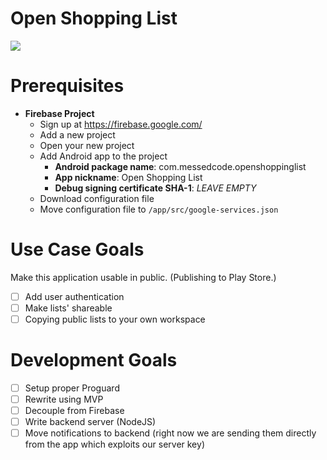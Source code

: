 # Open Shopping List

![](https://i.imgur.com/rbqwXdk.gif)

# Prerequisites
- **Firebase Project**
  - Sign up at https://firebase.google.com/
  - Add a new project
  - Open your new project
  - Add Android app to the project
    - **Android package name**: com.messedcode.openshoppinglist
    - **App nickname**: Open Shopping List
    - **Debug signing certificate SHA-1**: *LEAVE EMPTY*
  - Download configuration file
  - Move configuration file to `/app/src/google-services.json`

# Use Case Goals
Make this application usable in public. (Publishing to Play Store.)

- [ ] Add user authentication
- [ ] Make lists' shareable
- [ ] Copying public lists to your own workspace

# Development Goals
- [ ] Setup proper Proguard
- [ ] Rewrite using MVP
- [ ] Decouple from Firebase
- [ ] Write backend server (NodeJS)
- [ ] Move notifications to backend (right now we are sending them directly from the app which exploits our server key)
